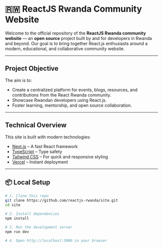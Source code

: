 # 🇷🇼 ReactJS Rwanda Community Website

Welcome to the official repository of the **ReactJS Rwanda community website** — an **open source** project built by and for developers in Rwanda and beyond. Our goal is to bring together React.js enthusiasts around a modern, educational, and collaborative community website.

---

##  Project Objective

The aim is to:

- Create a centralized platform for events, blogs, resources, and contributions from the React Rwanda community.
- Showcase Rwandan developers using React.js.
- Foster learning, mentorship, and open source collaboration.

---

##  Technical Overview

This site is built with modern technologies:

- [Next.js](https://nextjs.org/) – A fast React framework
- [TypeScript](https://www.typescriptlang.org/) – Type safety
- [Tailwind CSS](https://tailwindcss.com/) – For quick and responsive styling
- [Vercel](https://vercel.com/) – Instant deployment

---

## 📦 Local Setup

```bash
# 1. Clone this repo
git clone https://github.com/reactjs-rwanda/site.git
cd site

# 2. Install dependencies
npm install

# 3. Run the development server
npm run dev

# 4. Open http://localhost:3000 in your browser

